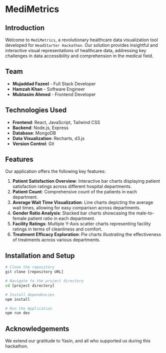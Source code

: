 # MediMetrics

## Introduction

Welcome to `MediMetrics`, a revolutionary healthcare data visualization tool developed for `HeadStarter Hackathon`. Our solution provides insightful and interactive visual representations of healthcare data, addressing key challenges in data accessibility and comprehension in the medical field.

## Team

- **Mujaddad Fazeel** - Full Stack Developer
- **Hamzah Khan** - Software Engineer
- **Mubtasim Ahmed** - Frontend Developer

## Technologies Used

- **Frontend**: React, JavaScript, Tailwind CSS
- **Backend**: Node.js, Express
- **Database**: MongoDB
- **Data Visualization**: Recharts, d3.js
- **Version Control**: Git

## Features

Our application offers the following key features:

1. **Patient Satisfaction Overview**: Interactive bar charts displaying patient satisfaction ratings across different hospital departments.
2. **Patient Count**: Comprehensive count of the patients in each department.
3. **Average Wait Time Visualization**: Line charts depicting the average wait times, allowing for easy comparison across departments.
4. **Gender Ratio Analysis**: Stacked bar charts showcasing the male-to-female patient ratio in each department.
5. **Facility Ratings**: Multiple Y-Axis scatter charts representing facility ratings in terms of cleanliness and comfort.
6. **Treatment Efficacy Exploration**: Pie charts illustrating the effectiveness of treatments across various departments.

## Installation and Setup

```bash
# Clone the repository
git clone [repository URL]

# Navigate to the project directory
cd [project directory]

# Install dependencies
npm install

# Run the Application
npm run dev
```

## Acknowledgements
We extend our gratitude to Yasin, and all who supported us during this hackathon.




